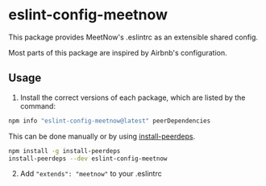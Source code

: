 # eslint-config-meetnow

This package provides MeetNow's .eslintrc as an extensible shared config.

Most parts of this package are inspired by Airbnb's configuration.

## Usage

1. Install the correct versions of each package, which are listed by the command:

  ```sh
  npm info "eslint-config-meetnow@latest" peerDependencies
  ```

  This can be done manually or by using [install-peerdeps](https://github.com/nathanhleung/install-peerdeps).

  ```sh
  npm install -g install-peerdeps
  install-peerdeps --dev eslint-config-meetnow
  ```

2. Add `"extends": "meetnow"` to your .eslintrc
